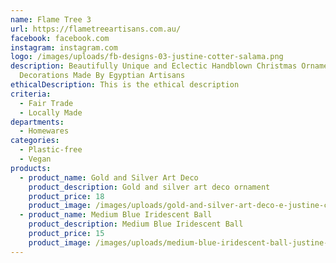 ```yaml
---
name: Flame Tree 3
url: https://flametreeartisans.com.au/
facebook: facebook.com
instagram: instagram.com
logo: /images/uploads/fb-designs-03-justine-cotter-salama.png
description: Beautifully Unique and Eclectic Handblown Christmas Ornaments and
  Decorations Made By Egyptian Artisans
ethicalDescription: This is the ethical description
criteria:
  - Fair Trade
  - Locally Made
departments:
  - Homewares
categories:
  - Plastic-free
  - Vegan
products:
  - product_name: Gold and Silver Art Deco
    product_description: Gold and silver art deco ornament
    product_price: 18
    product_image: /images/uploads/gold-and-silver-art-deco-e-justine-cotter-salama.jpg
  - product_name: Medium Blue Iridescent Ball
    product_description: Medium Blue Iridescent Ball
    product_price: 15
    product_image: /images/uploads/medium-blue-iridescent-ball-justine-cotter-salama.jpg
---
```

